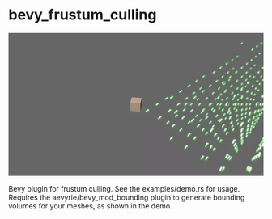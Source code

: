# bevy_frustum_culling

![demo](docs/demo1.webp)

Bevy plugin for frustum culling. See the examples/demo.rs for usage. Requires the aevyrie/bevy_mod_bounding plugin to generate bounding volumes for your meshes, as shown in the demo.
